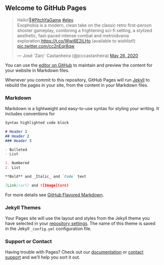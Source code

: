 ## Welcome to GitHub Pages

<blockquote class="twitter-tweet"><p lang="en" dir="ltr">Hello!👋<a href="https://twitter.com/hashtag/PitchYaGame?src=hash&amp;ref_src=twsrc%5Etfw">#PitchYaGame</a> <a href="https://twitter.com/hashtag/elev?src=hash&amp;ref_src=twsrc%5Etfw">#elev</a> <br>Exophobia is a modern, clean take on the classic retro first-person shooter gameplay, combining a frightening sci-fi setting, a stylized aesthetic, fast-paced intense combat and metroidvania exploration.<a href="https://t.co/Wwi6E2jLHo">https://t.co/Wwi6E2jLHo</a> (available to wishlist!) <a href="https://t.co/cc2nEqr8qw">pic.twitter.com/cc2nEqr8qw</a></p>&mdash; José &#39;Zarc&#39; Castanheira (@jcccastanheira) <a href="https://twitter.com/jcccastanheira/status/1265299622110670848?ref_src=twsrc%5Etfw">May 26, 2020</a></blockquote> <script async src="https://platform.twitter.com/widgets.js" charset="utf-8"></script>

You can use the [editor on GitHub](https://github.com/RoboDuster/photoalbum/edit/master/index.md) to maintain and preview the content for your website in Markdown files.

Whenever you commit to this repository, GitHub Pages will run [Jekyll](https://jekyllrb.com/) to rebuild the pages in your site, from the content in your Markdown files.

### Markdown

Markdown is a lightweight and easy-to-use syntax for styling your writing. It includes conventions for

```markdown
Syntax highlighted code block

# Header 1
## Header 2
### Header 3

- Bulleted
- List

1. Numbered
2. List

**Bold** and _Italic_ and `Code` text

[Link](url) and ![Image](src)
```

For more details see [GitHub Flavored Markdown](https://guides.github.com/features/mastering-markdown/).

### Jekyll Themes

Your Pages site will use the layout and styles from the Jekyll theme you have selected in your [repository settings](https://github.com/RoboDuster/photoalbum/settings). The name of this theme is saved in the Jekyll `_config.yml` configuration file.

### Support or Contact

Having trouble with Pages? Check out our [documentation](https://help.github.com/categories/github-pages-basics/) or [contact support](https://github.com/contact) and we’ll help you sort it out.
